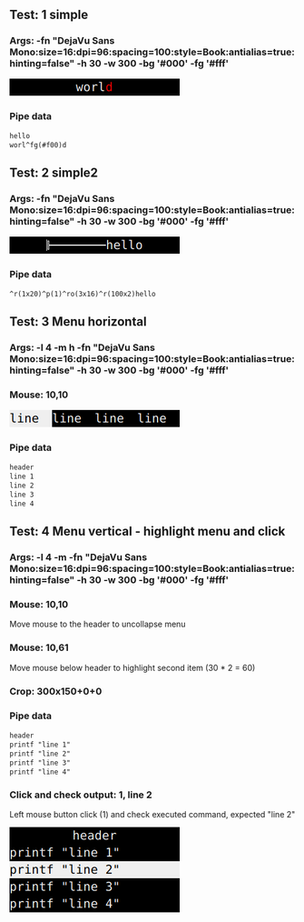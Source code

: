 ## Test: 1 simple

### Args: -fn "DejaVu Sans Mono:size=16:dpi=96:spacing=100:style=Book:antialias=true:hinting=false" -h 30 -w 300 -bg '#000' -fg '#fff'

![reference](./integration-tests/reference_01.gif)

### Pipe data


```
hello
worl^fg(#f00)d
```

## Test: 2 simple2

### Args: -fn  "DejaVu Sans Mono:size=16:dpi=96:spacing=100:style=Book:antialias=true:hinting=false" -h 30 -w 300 -bg '#000' -fg '#fff'

![reference](./integration-tests/reference_02.gif)

### Pipe data

```
^r(1x20)^p(1)^ro(3x16)^r(100x2)hello
```

## Test: 3 Menu horizontal

### Args: -l 4 -m h -fn  "DejaVu Sans Mono:size=16:dpi=96:spacing=100:style=Book:antialias=true:hinting=false" -h 30 -w 300 -bg '#000' -fg '#fff'

### Mouse: 10,10

![reference](./integration-tests/reference_03-menu-horizontal-open-popup.gif)
### Pipe data

```
header
line 1
line 2
line 3
line 4
```

## Test: 4 Menu vertical - highlight menu and click

### Args: -l 4 -m -fn  "DejaVu Sans Mono:size=16:dpi=96:spacing=100:style=Book:antialias=true:hinting=false" -h 30 -w 300 -bg '#000' -fg '#fff'

### Mouse: 10,10
Move mouse to the header to uncollapse menu

### Mouse: 10,61
Move mouse below header to highlight second item (30 * 2 = 60)

### Crop: 300x150+0+0

### Pipe data

```
header
printf "line 1"
printf "line 2"
printf "line 3"
printf "line 4"
```

### Click and check output: 1, line 2

Left mouse button click (1) and check executed command, expected "line 2" 

![reference](./integration-tests/reference_04-menu-vertical-open-popup.gif)
